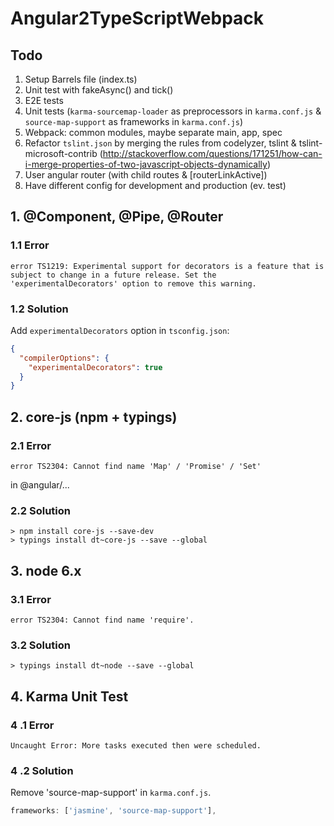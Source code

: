 Angular2TypeScriptWebpack
=========================

## Todo
1. Setup Barrels file (index.ts)
2. Unit test with fakeAsync() and tick()
3. E2E tests
4. Unit tests (`karma-sourcemap-loader` as preprocessors in `karma.conf.js` & `source-map-support` as frameworks in `karma.conf.js`)
5. Webpack: common modules, maybe separate main, app, spec
6. Refactor `tslint.json` by merging the rules from codelyzer, tslint & tslint-microsoft-contrib (http://stackoverflow.com/questions/171251/how-can-i-merge-properties-of-two-javascript-objects-dynamically)
7. User angular router (with child routes & [routerLinkActive])
8. Have different config for development and production (ev. test)

## 1. @Component, @Pipe, @Router
### 1.1 Error
```
error TS1219: Experimental support for decorators is a feature that is subject to change in a future release. Set the 'experimentalDecorators' option to remove this warning.
```
### 1.2 Solution
Add `experimentalDecorators` option in `tsconfig.json`:
```json
{
  "compilerOptions": {
    "experimentalDecorators": true
  }
}
```

## 2. core-js (npm + typings)
### 2.1 Error
```
error TS2304: Cannot find name 'Map' / 'Promise' / 'Set'
```
in @angular/...
### 2.2 Solution
```
> npm install core-js --save-dev
> typings install dt~core-js --save --global
```

## 3. node 6.x
### 3.1 Error
```
error TS2304: Cannot find name 'require'.
```
### 3.2 Solution
 ```
 > typings install dt~node --save --global
 ```
 
## 4. Karma Unit Test
### 4 .1 Error
```
Uncaught Error: More tasks executed then were scheduled.
```
### 4 .2 Solution
Remove 'source-map-support' in `karma.conf.js`.

 ```JavaScript
 frameworks: ['jasmine', 'source-map-support'],
 ```